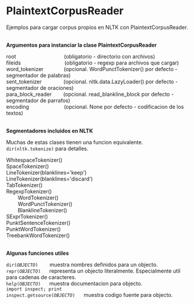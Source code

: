 PlaintextCorpusReader
=====================

Ejemplos para cargar corpus propios en NLTK con PlaintextCorpusReader.
<br />
<br />

<b>Argumentos para instanciar la clase PlaintextCorpusReader</b>

root&nbsp;&nbsp;&nbsp;&nbsp;&nbsp;&nbsp;&nbsp;&nbsp;&nbsp;&nbsp;&nbsp;&nbsp;&nbsp;&nbsp;&nbsp;&nbsp;&nbsp;&nbsp;&nbsp;&nbsp;&nbsp;&nbsp;&nbsp;&nbsp;&nbsp;&nbsp;&nbsp;&nbsp;&nbsp;&nbsp;&nbsp;&nbsp;&nbsp;(obligatorio - directorio con archivos)<br />
fileids&nbsp;&nbsp;&nbsp;&nbsp;&nbsp;&nbsp;&nbsp;&nbsp;&nbsp;&nbsp;&nbsp;&nbsp;&nbsp;&nbsp;&nbsp;&nbsp;&nbsp;&nbsp;&nbsp;&nbsp;&nbsp;&nbsp;&nbsp;&nbsp;&nbsp;&nbsp;&nbsp;&nbsp;&nbsp;&nbsp;(obligatorio - regexp para archivos que cargar)<br />
word_tokenizer&nbsp;&nbsp;&nbsp;&nbsp;&nbsp;&nbsp;&nbsp;&nbsp;&nbsp;&nbsp;&nbsp;&nbsp;&nbsp;&nbsp;(opcional. WordPunctTokenizer() por defecto - segmentador de palabras)<br />
sent_tokenizer&nbsp;&nbsp;&nbsp;&nbsp;&nbsp;&nbsp;&nbsp;&nbsp;&nbsp;&nbsp;&nbsp;&nbsp;&nbsp;&nbsp;&nbsp;(opcional. nltk.data.LazyLoader() por defecto - segmentador de oraciones)<br />
para_block_reader&nbsp;&nbsp;&nbsp;&nbsp;&nbsp;&nbsp;&nbsp;&nbsp;(opcional. read_blankline_block por defecto - segmentador de parrafos)<br />
encoding&nbsp;&nbsp;&nbsp;&nbsp;&nbsp;&nbsp;&nbsp;&nbsp;&nbsp;&nbsp;&nbsp;&nbsp;&nbsp;&nbsp;&nbsp;&nbsp;&nbsp;&nbsp;&nbsp;&nbsp;&nbsp;&nbsp;&nbsp;&nbsp;(opcional. None por defecto - codificacion de los textos)<br />
<br />

<b>Segmentadores incluidos en NLTK</b>

Muchas de estas clases tienen una funcion equivalente.<br />
<code>dir(nltk.tokenize)</code> para detalles.<br />

WhitespaceTokenizer()<br />
SpaceTokenizer()<br />
LineTokenizer(blanklines='keep')<br />
LineTokenizer(blanklines='discard')<br />
TabTokenizer()<br />
RegexpTokenizer()<br />
&nbsp;&nbsp;&nbsp;&nbsp;&nbsp;&nbsp;&nbsp;&nbsp;WordTokenizer()<br />
&nbsp;&nbsp;&nbsp;&nbsp;&nbsp;&nbsp;&nbsp;&nbsp;WordPunctTokenizer()<br />
&nbsp;&nbsp;&nbsp;&nbsp;&nbsp;&nbsp;&nbsp;&nbsp;BlanklineTokenizer()<br />
SExprTokenizer()<br />
PunktSentenceTokenizer()<br />
PunktWordTokenizer()<br />
TreebankWordTokenizer()<br />
<br />

<b>Algunas funciones utiles</b>

<code>dir(<i>OBJECTO</i>)</code>&nbsp;&nbsp;&nbsp;&nbsp;&nbsp;&nbsp;&nbsp;&nbsp;muestra nombres definidos para un objecto.<br />
<code>repr(<i>OBJECTO</i>)</code>&nbsp;&nbsp;&nbsp;&nbsp;&nbsp;&nbsp;representa un objecto literalmente. Especialmente util para cadenas de caracteres.<br />
<code>help(<i>OBJECTO</i>)</code>&nbsp;&nbsp;&nbsp;&nbsp;&nbsp;&nbsp;muestra documentacion para objecto.<br />
<code>import inspect; print inspect.getsource(<i>OBJECTO</i>)</code>&nbsp;&nbsp;&nbsp;&nbsp;&nbsp;&nbsp;muestra codigo fuente para objecto.
